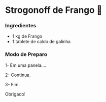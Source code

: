 # Strogonoff de Frango :chicken:				

### Ingredientes

* 1 kg de Frango
* 1 tablete de caldo de galinha



### Modo de Preparo

1- Em uma panela....

2- Continua. 

3- Fim.



Obrigado! 





